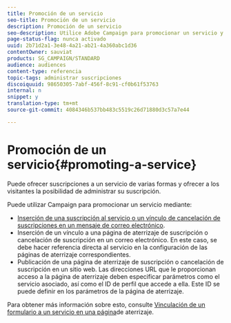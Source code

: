 ```yaml
---
title: Promoción de un servicio
seo-title: Promoción de un servicio
description: Promoción de un servicio
seo-description: Utilice Adobe Campaign para promocionar un servicio y atraer a sus clientes a través de páginas de aterrizaje, correos electrónicos o directamente en su sitio web.
page-status-flag: nunca activado
uuid: 2b71d2a1-3e48-4a21-ab21-4a360abc1d36
contentOwner: sauviat
products: SG_CAMPAIGN/STANDARD
audience: audiences
content-type: referencia
topic-tags: administrar suscripciones
discoiquuid: 98650305-7abf-456f-8c91-cf0b61f53763
internal: n
snippet: y
translation-type: tm+mt
source-git-commit: 4084346b537bb483c5519c26d71880d3c57a7e44

---
```



# Promoción de un servicio{#promoting-a-service}

Puede ofrecer suscripciones a un servicio de varias formas y ofrecer a los visitantes la posibilidad de administrar su suscripción.

Puede utilizar Campaign para promocionar un servicio mediante:

* [Inserción de una suscripción al servicio o un vínculo de cancelación de suscripciones en un mensaje de correo electrónico](../../designing/using/links.md#inserting-a-link).
* Inserción de un vínculo a una página de aterrizaje de suscripción o cancelación de suscripción en un correo electrónico. En este caso, se debe hacer referencia directa al servicio en la configuración de las páginas de aterrizaje correspondientes.
* Publicación de una página de aterrizaje de suscripción o cancelación de suscripción en un sitio web. Las direcciones URL que le proporcionan acceso a la página de aterrizaje deben especificar parámetros como el servicio asociado, así como el ID de perfil que accede a ella. Este ID se puede definir en los parámetros de la página de aterrizaje.

Para obtener más información sobre esto, consulte [Vinculación de un formulario a un servicio en una página](../../channels/using/designing-a-landing-page.md#linking-a-form-to-a-service)de aterrizaje.
